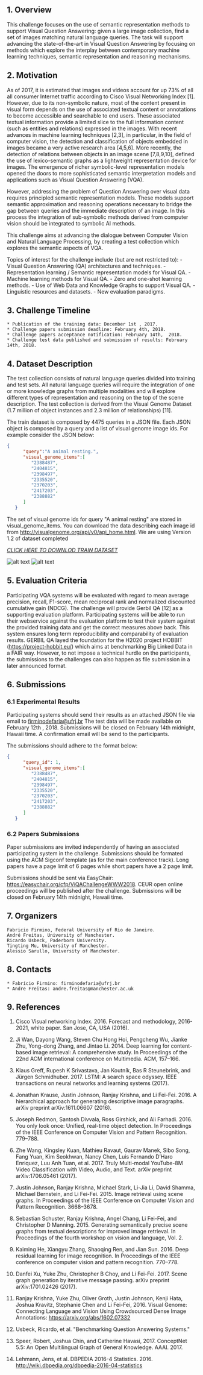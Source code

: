 <!-- Global site tag (gtag.js) - Google Analytics -->
<script async src="https://www.googletagmanager.com/gtag/js?id=UA-109499596-1"></script>
<script> 
	document.getElementById("downloads").remove();
	document.getElementsByTagName("h2")[0].remove()

</script>

<script>
  window.dataLayer = window.dataLayer || [];
  function gtag(){dataLayer.push(arguments);}
  gtag('js', new Date());

  gtag('config', 'UA-109499596-1');
</script>

## 1. Overview
This challenge focuses on the use of semantic representation methods to support Visual Question Answering: given a large image collection, find a set of images matching natural language queries. The task will support advancing the state-of-the-art in Visual Question Answering by focusing on methods which explore the interplay between contemporary machine learning techniques, semantic representation and reasoning mechanisms.  

## 2. Motivation 
As of 2017, it is estimated that images and videos account for up 73% of all all consumer Internet traffic according to Cisco Visual Networking Index [1]. However, due to its non-symbolic nature, most of the content present in visual form depends on the use of associated textual content or annotations to become accessible and searchable to end users. These associated textual information provide a limited slice to the full information content (such as entities and relations) expressed in the images. With recent advances in machine learning techniques [2,3], in particular, in the field of computer vision, the detection and classification of objects embedded in images became a very active research area [4,5,6]. More recently, the detection of relations between objects in an image scene [7,8,9,10], defined the use of lexico-semantic graphs as a lightweight representation device for images. The emergence of richer symbolic-level representation models opened the doors to more sophisticated semantic interpretation models and applications such as Visual Question Answering (VQA).

However, addressing the problem of Question Answering over visual data requires principled semantic representation models. These models support semantic approximation and reasoning operations necessary to bridge the gap between queries and the immediate description of an image. In this process the integration of sub-symbolic methods derived from computer vision should be integrated to symbolic AI methods. 

This challenge aims at advancing the dialogue between Computer Vision and Natural Language Processing, by creating a test collection which explores the semantic aspects of VQA.

Topics of interest for the challenge include (but are not restricted to):
	-	Visual Question Answering (QA) architectures and techniques.
	-	Representation learning / Semantic representation models for Visual QA.
	-	Machine learning methods for Visual QA.
	-	Zero and one-shot learning methods.
	-	Use of Web Data and Knowledge Graphs to support Visual QA.
	-	Linguistic resources and datasets.
	-	New evaluation paradigms.


## 3. Challenge Timeline

	* Publication of the training data: December 1st , 2017.
	* Challenge papers submission deadline: February 4th, 2018.
	* Challenge papers acceptance notification: February 14th,  2018.
	* Challenge test data published and submission of results: February 14th, 2018.

## 4. Dataset Description
The test collection consists of natural language queries divided into training and test sets. All natural language queries will require the integration of one or more knowledge graphs from multiple modalities and will explore different types of representation and reasoning on the top of the scene description. The test collection is derived from the Visual Genome Dataset (1.7 million of object instances and 2.3 million of relationships) [11]. 

The train dataset is composed by 4475 queries in a JSON file. Each JSON object is composed by a query and a list of visual genome image ids. For example consider the JSON below:
```json
{  
      "query":"A animal resting.",
      "visual_genome_items":[  
         "2388487",
         "2404815",
         "2398497",
         "2335520",
         "2370203",
         "2417203",
         "2388882"
      ]
   }
```
The set of visual genome ids for query "A animal resting" are stored in visual_genome_items. You can download the data describing each image id from http://visualgenome.org/api/v0/api_home.html. We are using Version 1.2 of dataset completed

[ *CLICK HERE TO DOWNLOD TRAIN DATASET*](https://goo.gl/gZNdRj)


![alt text](./graph_sample.png)
![alt text](./jar.png)

## 5. Evaluation Criteria

Participating VQA systems will be evaluated with regard to mean average precision, recall, F1-score, mean reciprocal rank and normalized discounted cumulative gain (NDCG). The challenge will provide Gerbil QA [12] as a supporting evaluation platform. Participating systems will be able to run their webservice against the evaluation platform to test their system against the provided training data and get the correct measures above back. This system ensures long term reproducibility and comparability of evaluation results. GERBIL QA layed the foundation for the H2020 project HOBBIT (https://project-hobbit.eu/) which aims at benchmarking Big Linked Data in a FAIR way. However, to not impose a technical hurdle on the participants, the submissions to the challenges can also happen as file submission in a later announced format.

## 6. Submissions 

### 6.1 Experimental Results
Participating systems should send their results as an attached JSON file via email to firminodefaria@ufrj.br The test data will be made available on February 12th , 2018. Submissions will be closed on February 14th midnight, Hawaii time. A confirmation email will be send to the participants.

The submissions should adhere to the format below:
```json
{  
      "query_id": 1,
      "visual_genome_items":[  
         "2388487",
         "2404815",
         "2398497",
         "2335520",
         "2370203",
         "2417203",
         "2388882"
      ]
   }
```

### 6.2 Papers Submissions
Paper submissions are invited independently of having an associated participating system in the challenge. Submissions should be formated using the ACM Sigconf template (as for the main conference track). Long papers have a page limit of 6 pages while short papers have a 2 page limit.

Submissions should be sent via EasyChair: https://easychair.org/cfp/ViQAChallengeWWW2018. CEUR open online proceedings will be published after the challenge. Submissions will be closed on February 14th midnight, Hawaii time.

## 7. Organizers

	Fabricio Firmino, Federal University of Rio de Janeiro.
	André Freitas, University of Manchester. 
	Ricardo Usbeck, Paderborn University.
	Tingting Mu, University of Manchester.
	Alessio Sarullo, University of Manchester. 

## 8. Contacts
	* Fabrício Firmino: firminodefaria@ufrj.br
	* Andre Freitas: andre.freitas@manchester.ac.uk

## 9. References
1.   Cisco Visual networking Index. 2016. Forecast and methodology, 2016-2021, white paper. San Jose, CA, USA (2016).

2.   Ji Wan, Dayong Wang, Steven Chu Hong Hoi, Pengcheng Wu, Jianke Zhu, Yong-dong Zhang, and Jintao Li. 2014. Deep learning for content-based image retrieval: A comprehensive study. In Proceedings of the 22nd ACM international conference on Multimedia. ACM, 157–166.

3.   Klaus Greff, Rupesh K Srivastava, Jan Koutník, Bas R Steunebrink, and Jürgen Schmidhuber. 2017.  LSTM: A search space odyssey.  IEEE transactions on neural networks and learning systems (2017).

4.   Jonathan Krause, Justin Johnson, Ranjay Krishna, and Li Fei-Fei. 2016. A hierarchical approach for generating  descriptive image paragraphs. arXiv preprint arXiv:1611.06607 (2016).

5.   Joseph Redmon, Santosh Divvala, Ross Girshick, and Ali Farhadi. 2016. You only look once: Unified, real-time object detection. In Proceedings of the IEEE Conference on Computer Vision and Pattern Recognition. 779–788.

6.   Zhe Wang, Kingsley Kuan, Mathieu Ravaut, Gaurav Manek, Sibo Song, Fang Yuan, Kim Seokhwan, Nancy Chen, Luis Fernando D’Haro Enriquez, Luu Anh Tuan, et al. 2017. Truly Multi-modal  YouTube-8M Video Classification with Video, Audio, and Text. arXiv preprint arXiv:1706.05461 (2017).

7.   Justin Johnson, Ranjay Krishna, Michael Stark, Li-Jia Li, David Shamma, Michael Bernstein, and Li Fei-Fei. 2015. Image retrieval using scene graphs. In Proceedings of the IEEE Conference on Computer Vision and Pattern Recognition. 3668–3678.

8.   Sebastian Schuster, Ranjay Krishna, Angel Chang, Li Fei-Fei, and Christopher D Manning. 2015. Generating semantically precise scene graphs from textual descriptions for improved image retrieval. In Proceedings of the fourth workshop on vision and language, Vol. 2.

9.   Kaiming He, Xiangyu Zhang, Shaoqing Ren, and Jian Sun. 2016. Deep residual learning for image recognition. In Proceedings of the IEEE conference on computer vision and pattern recognition. 770–778.

10.  Danfei Xu, Yuke Zhu, Christopher B Choy, and Li Fei-Fei. 2017. Scene graph generation by iterative message passing. arXiv preprint arXiv:1701.02426 (2017).

11.  Ranjay Krishna, Yuke Zhu, Oliver Groth, Justin Johnson, Kenji Hata, Joshua Kravitz, Stephanie Chen and Li Fei-Fei, 2016. Visual Genome: Connecting Language and  Vision Using Crowdsourced Dense Image Annotations: https://arxiv.org/abs/1602.07332

12.  Usbeck, Ricardo, et al. "Benchmarking Question Answering Systems."

13.  Speer, Robert, Joshua Chin,  and Catherine Havasi, 2017. ConceptNet 5.5: An Open Multilingual Graph of General Knowledge. AAAI. 2017.

14.  Lehmann, Jens, et al. DBPEDIA 2016-4 Statistics. 2016. http://wiki.dbpedia.org/dbpedia-2016-04-statistics

